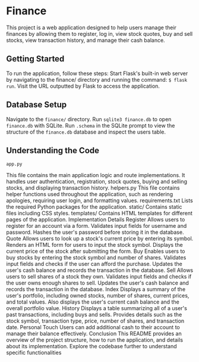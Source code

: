 # Finance
This project is a web application designed to help users manage their finances by allowing them to register, log in, view stock quotes, buy and sell stocks, view transaction history, and manage their cash balance.

## Getting Started
To run the application, follow these steps:
Start Flask's built-in web server by navigating to the finance/ directory and running the command:
`$ flask run`.
Visit the URL outputted by Flask to access the application.

## Database Setup
Navigate to the `finance/` directory.
Run `sqlite3 finance.db` to open `finance.db` with SQLite.
Run `.schema` in the SQLite prompt to view the structure of the `finance.db` database and inspect the users table.

## Understanding the Code
`app.py`

This file contains the main application logic and route implementations.
It handles user authentication, registration, stock quotes, buying and selling stocks, and displaying transaction history.
helpers.py
This file contains helper functions used throughout the application, such as rendering apologies, requiring user login, and formatting values.
requirements.txt
Lists the required Python packages for the application.
static/
Contains static files including CSS styles.
templates/
Contains HTML templates for different pages of the application.
Implementation Details
Register
Allows users to register for an account via a form.
Validates input fields for username and password.
Hashes the user's password before storing it in the database.
Quote
Allows users to look up a stock's current price by entering its symbol.
Renders an HTML form for users to input the stock symbol.
Displays the current price of the stock after submitting the form.
Buy
Enables users to buy stocks by entering the stock symbol and number of shares.
Validates input fields and checks if the user can afford the purchase.
Updates the user's cash balance and records the transaction in the database.
Sell
Allows users to sell shares of a stock they own.
Validates input fields and checks if the user owns enough shares to sell.
Updates the user's cash balance and records the transaction in the database.
Index
Displays a summary of the user's portfolio, including owned stocks, number of shares, current prices, and total values.
Also displays the user's current cash balance and the overall portfolio value.
History
Displays a table summarizing all of a user's past transactions, including buys and sells.
Provides details such as the stock symbol, transaction type, price, number of shares, and transaction date.
Personal Touch
Users can add additional cash to their account to manage their balance effectively.
Conclusion
This README provides an overview of the project structure, how to run the application, and details about its implementation. Explore the codebase further to understand specific functionalities